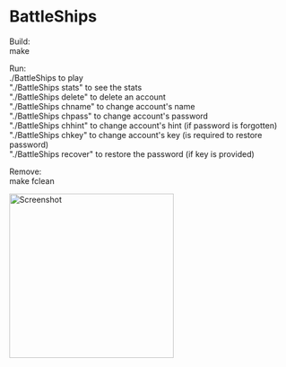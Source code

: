 # BattleShips

Build:  
  make  
  
Run:  
  ./BattleShips to play  
  "./BattleShips stats" to see the stats  
  "./BattleShips delete" to delete an account  
  "./BattleShips chname" to change account's name  
  "./BattleShips chpass" to change account's password  
  "./BattleShips chhint" to change account's hint (if password is forgotten)  
  "./BattleShips chkey" to change account's key (is required to restore password)  
  "./BattleShips recover" to restore the password (if key is provided)  
  
Remove:  
  make fclean  
    
<img width="293" alt="Screenshot" src="https://user-images.githubusercontent.com/43540963/112680250-3455e500-8e7e-11eb-94d8-c72326b1bf71.png">
